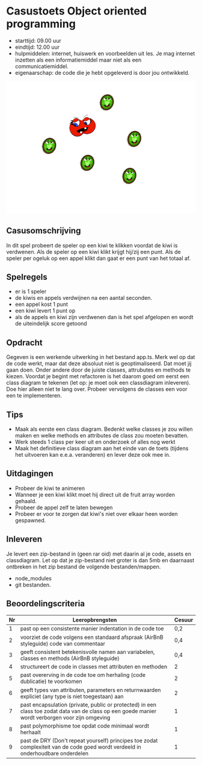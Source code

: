 # Casustoets Object oriented programming

* starttijd: 09.00 uur
* eindtijd: 12.00 uur
* hulpmiddelen: internet, huiswerk en voorbeelden uit les. Je mag internet inzetten als een informatiemiddel maar niet als een communicatiemiddel.
* eigenaarschap: de code die je hebt opgeleverd is door jou ontwikkeld.

![image van game](./kiwiwars.png)

## Casusomschrijving

In dit spel probeert de speler op een kiwi te klikken voordat de kiwi is verdwenen. Als de speler op een kiwi klikt krijgt hij/zij een punt. Als de speler per ogeluk op een appel klikt dan gaat er een punt van het totaal af.

## Spelregels

* er is 1 speler
* de kiwis en appels verdwijnen na een aantal seconden.
* een appel kost 1 punt
* een kiwi levert 1 punt op
* als de appels en kiwi zijn verdwenen dan is het spel afgelopen en wordt de uiteindelijk score getoond

## Opdracht

Gegeven is een werkende uitwerking in het bestand app.ts. Merk wel op dat de code werkt, maar dat deze absoluut niet is geoptimaliseerd. Dat moet jij gaan doen. Onder andere door de juiste classes, attrubutes en methods te kiezen. Voordat je begint met refactoren is het daarom goed om eerst een class diagram te tekenen (let op: je moet ook een classdiagram inleveren). Doe hier alleen niet te lang over. Probeer vervolgens de classes een voor een te implementeren.

## Tips

* Maak als eerste een class diagram. Bedenkt welke classes je zou willen maken en welke methods en attributes de class zou moeten bevatten.
* Werk steeds 1 class per keer uit en onderzoek of alles nog werkt
* Maak het definitieve class diagram aan het einde van de toets (tijdens het uitvoeren kan e.e.a. veranderen) en lever deze ook mee in.

## Uitdagingen

* Probeer de kiwi te animeren
* Wanneer je een kiwi klikt moet hij direct uit de fruit array worden gehaald.
* Probeer de appel zelf te laten bewegen
* Probeer er voor te zorgen dat kiwi's niet over elkaar heen worden gespawned.

## Inleveren

Je levert een zip-bestand in (geen rar oid) met daarin al je code, assets en classdiagram. Let op dat je zip-bestand niet groter is dan 5mb en daarnaast ontbreken in het zip bestand de volgende bestanden/mappen.

* node_modules
* git bestanden.

## Beoordelingscriteria

Nr | Leeropbrengsten | Cesuur
--- | --- | ---
1 | past op een consistente manier indentation in de code toe | 0,2
2 | voorziet de code volgens een standaard afspraak (AirBnB styleguide) code van commentaar | 0,4
3 | geeft consistent betekenisvolle namen aan variabelen, classes en methods (AirBnB styleguide) | 0,4
4 | structureert de code in classes met attributen en methoden | 2
5 | past overerving in de code toe om herhaling (code dublicatie) te voorkomen | 2
6 | geeft types van attributen, parameters en returnwaarden expliciet (any type is niet toegestaan) aan | 2
7 | past encapsulation (private, public or protected) in een class toe zodat data van de class op een goede manier wordt verborgen voor zijn omgeving | 1
8 | past polymorphisme toe opdat code minimaal wordt herhaalt | 1
9 | past de DRY (Don't repeat yourself) principes toe zodat complexiteit van de code goed wordt verdeeld in onderhoudbare onderdelen | 1

